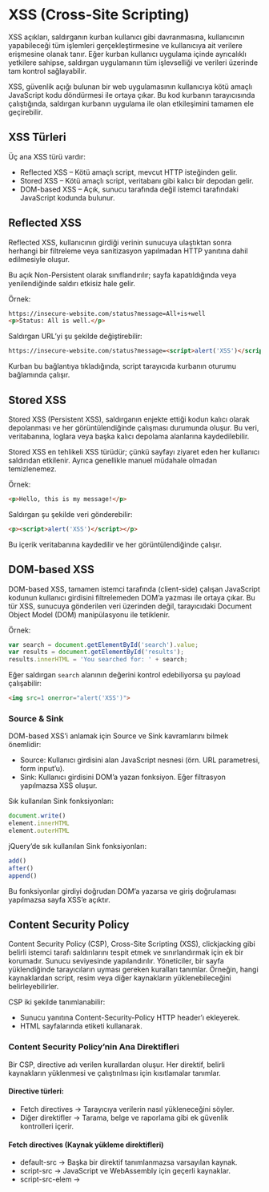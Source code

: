 # XSS (Cross-Site Scripting)
XSS açıkları, saldırganın kurban kullanıcı gibi davranmasına, kullanıcının yapabileceği tüm işlemleri gerçekleştirmesine ve kullanıcıya ait verilere erişmesine olanak tanır. Eğer kurban kullanıcı uygulama içinde ayrıcalıklı yetkilere sahipse, saldırgan uygulamanın tüm işlevselliği ve verileri üzerinde tam kontrol sağlayabilir.

XSS, güvenlik açığı bulunan bir web uygulamasının kullanıcıya kötü amaçlı JavaScript kodu döndürmesi ile ortaya çıkar. Bu kod kurbanın tarayıcısında çalıştığında, saldırgan kurbanın uygulama ile olan etkileşimini tamamen ele geçirebilir.

## XSS Türleri
Üç ana XSS türü vardır:

* Reflected XSS – Kötü amaçlı script, mevcut HTTP isteğinden gelir.
* Stored XSS – Kötü amaçlı script, veritabanı gibi kalıcı bir depodan gelir.
* DOM-based XSS – Açık, sunucu tarafında değil istemci tarafındaki JavaScript kodunda bulunur.

## Reflected XSS
Reflected XSS, kullanıcının girdiği verinin sunucuya ulaştıktan sonra herhangi bir filtreleme veya sanitizasyon yapılmadan HTTP yanıtına dahil edilmesiyle oluşur.

Bu açık Non-Persistent olarak sınıflandırılır; sayfa kapatıldığında veya yenilendiğinde saldırı etkisiz hale gelir.

Örnek:
```html
https://insecure-website.com/status?message=All+is+well
<p>Status: All is well.</p>
```

Saldırgan URL’yi şu şekilde değiştirebilir:
```html
https://insecure-website.com/status?message=<script>alert('XSS')</script>
```

Kurban bu bağlantıya tıkladığında, script tarayıcıda kurbanın oturumu bağlamında çalışır.

## Stored XSS
Stored XSS (Persistent XSS), saldırganın enjekte ettiği kodun kalıcı olarak depolanması ve her görüntülendiğinde çalışması durumunda oluşur. Bu veri, veritabanına, loglara veya başka kalıcı depolama alanlarına kaydedilebilir.

Stored XSS en tehlikeli XSS türüdür; çünkü sayfayı ziyaret eden her kullanıcı saldırıdan etkilenir. Ayrıca genellikle manuel müdahale olmadan temizlenemez.

Örnek:
```html
<p>Hello, this is my message!</p>
```

Saldırgan şu şekilde veri gönderebilir:
```html
<p><script>alert('XSS')</script></p>
```

Bu içerik veritabanına kaydedilir ve her görüntülendiğinde çalışır.

## DOM-based XSS
DOM-based XSS, tamamen istemci tarafında (client-side) çalışan JavaScript kodunun kullanıcı girdisini filtrelemeden DOM’a yazması ile ortaya çıkar. Bu tür XSS, sunucuya gönderilen veri üzerinden değil, tarayıcıdaki Document Object Model (DOM) manipülasyonu ile tetiklenir.

Örnek:
```js
var search = document.getElementById('search').value;
var results = document.getElementById('results');
results.innerHTML = 'You searched for: ' + search;
```

Eğer saldırgan `search` alanının değerini kontrol edebiliyorsa şu payload çalışabilir:

```html
<img src=1 onerror="alert('XSS')">
```

### Source & Sink
DOM-based XSS’i anlamak için Source ve Sink kavramlarını bilmek önemlidir:

* Source: Kullanıcı girdisini alan JavaScript nesnesi (örn. URL parametresi, form input’u).
* Sink: Kullanıcı girdisini DOM’a yazan fonksiyon. Eğer filtrasyon yapılmazsa XSS oluşur.

Sık kullanılan Sink fonksiyonları:
```javascript
document.write()
element.innerHTML
element.outerHTML
```

jQuery’de sık kullanılan Sink fonksiyonları:
```javascript
add()
after()
append()
```

Bu fonksiyonlar girdiyi doğrudan DOM’a yazarsa ve giriş doğrulaması yapılmazsa sayfa XSS’e açıktır.

## Content Security Policy
Content Security Policy (CSP), Cross-Site Scripting (XSS), clickjacking gibi belirli istemci tarafı saldırılarını tespit etmek ve sınırlandırmak için ek bir korumadır. Sunucu seviyesinde yapılandırılır. Yöneticiler, bir sayfa yüklendiğinde tarayıcıların uyması gereken kuralları tanımlar. Örneğin, hangi kaynaklardan script, resim veya diğer kaynakların yüklenebileceğini belirleyebilirler.

CSP iki şekilde tanımlanabilir:
* Sunucu yanıtına Content-Security-Policy HTTP header’ı ekleyerek.
* HTML sayfalarında <meta> etiketi kullanarak.

### Content Security Policy’nin Ana Direktifleri
Bir CSP, directive adı verilen kurallardan oluşur. Her direktif, belirli kaynakların yüklenmesi ve çalıştırılması için kısıtlamalar tanımlar.

#### Directive türleri:
* Fetch directives → Tarayıcıya verilerin nasıl yükleneceğini söyler.
* Diğer direktifler → Tarama, belge ve raporlama gibi ek güvenlik kontrolleri içerir.

#### Fetch directives (Kaynak yükleme direktifleri)
* default-src → Başka bir direktif tanımlanmazsa varsayılan kaynak.
* script-src → JavaScript ve WebAssembly için geçerli kaynaklar.
* script-src-elem → <script> tag’leri için geçerli kaynaklar (yoksa script-src kullanılır).
* frame-src → <frame> ve <iframe> için geçerli kaynaklar.
* img-src → Görseller için geçerli kaynaklar.
* style-src → CSS dosyaları için geçerli kaynaklar.
* font-src → Fontlar için geçerli kaynaklar.

#### Diğer önemli direktifler
* sandbox → İçeriği izole eden sandbox modunu aktif eder (<iframe> gibi).
* require-trusted-types-for → DOM tabanlı XSS saldırılarını sınırlamak için “trusted types” kullanımını zorunlu kılar.
* trusted-types → Sadece izin verilen “Trusted Types” tanımlarını çalıştırır.
* upgrade-insecure-requests → HTTP isteklerini otomatik olarak HTTPS’e çevirir.
* frame-ancestors → <frame>, <iframe>, <object>, <embed> ve <applet> için izin verilen kaynakları sınırlar.
* form-action → Formların gönderilebileceği URL’leri sınırlar.
* base-uri → <base> etiketi için geçerli kaynakları sınırlar.

#### Fetch Directives için Olası Değerler
* 'none' → Kaynağı tamamen engeller.
* 'self' → Yalnızca aynı origin’den yükleme yapılmasına izin verir.
* [host-source] → Özel bir domain veya IP tanımlar.
* [scheme-source] → Belirli bir protokole izin verir (https:, data:, ws:, vb.).
* → Herhangi bir alt domain, host veya port’a izin verir.
* 'nonce-[değer]' → Sunucu tarafından her yanıt için üretilen rastgele bir nonce değeri.
* 'unsafe-eval' → eval() gibi metin tabanlı JavaScript çalıştırılmasına izin verir.
* 'unsafe-inline' → Inline script, event attribute (onclick) ve javascript: URL’lerine izin verir.
* Yanlış yapılandırılmış değerler, özellikle XSS saldırılarına kapı açabilir.

### Content Security Policy Örneği
Sunucu, tarayıcıya CSP’yi HTTP yanıtında iletebilir:
```http
Content-Security-Policy: default-src 'self'; script-src 'self' https://*.example.com; object-src 'none'; img-src 'self' data: *.vaadata.com;
```

Bu konfigürasyon:
* default-src 'self' → Tanımsız tüm kaynak türleri sadece aynı origin’den yüklenir.
* script-src 'self' https://*.example.com → Sadece example.com alt domainlerinden script yüklenir.
* object-src 'none' → <object> ve <embed> tamamen yasak.
* img-src 'self' data: .example.com → Görseller sadece self, data: şeması ve example.com alt domainlerinden yüklenebilir.

### CSP Bypass Teknikleri
#### unsafe-inline kullanımı
```http
Content-Security-Policy: default-src 'none'; script-src 'unsafe-inline';
```

Bu durumda inline script’ler çalışabilir:
```js
<script>alert(1);</script>
```

#### unsafe-eval kullanımı
```http
Content-Security-Policy: default-src 'none'; script-src 'unsafe-eval' data:;
```

eval() veya Function() çağrıları yapılabilir. Ayrıca data: şemasıyla Base64 kodlu script çalıştırılabilir:
```js
<script src="data:;base64,YWxlcnQoMSk="></script>
```

#### script-src'de wildcard (*) kullanımı
```http
Content-Security-Policy: default-src 'none'; script-src https://vaadata.com *;
```

Saldırgan kendi sunucusundan script yükleyebilir:
```js
<script src="https://evil.vaadata.at"></script>
```

### object-src ve default-src eksikliği
```http
Content-Security-Policy: script-src 'self'; img-src 'self';
```

<object> etiketi ile Base64 kodlu zararlı script yüklenebilir:
```js
<object data="data:text/html;base64,PHNjcmlwdD5hbGVydCgxKTwvc2NyaXB0Pg=="></object>
```

#### JSONP endpoint istismarı
```http
Content-Security-Policy: default-src 'none'; script-src https://hello.vaadata.com/test.js https://accounts.google.com/o/oauth2/revoke;
```

İzin verilen domainlerde JSONP endpoint varsa callback parametresi ile XSS yapılabilir:
```url
https://accounts.google.com/o/oauth2/revoke?callback=alert(1)
```

## XSS Saldırılarını Önlemek
CSP, XSS gibi zafiyetlerin kötüye kullanılmasını sınırlayan veya önleyen ek bir koruma katmanı sağlar. Bu saldırılara karşı ilk savunma hattı hâlâ input validation ve output encoding yöntemleridir. Genel olarak, CSP aşağıdaki noktalar dikkate alınmalıdır:

* Restriktif bir default-src direktifi tanımlayın.
* Sıkı bir object-src direktifi uygulayın (ideal olarak none).
* unsafe-eval ve unsafe-inline değerlerinden kaçının. Genel kural olarak, ‘unsafe’ içeren direktifleri yasaklayın; yalnızca etkilerini tam olarak anladığınızda izin verin.
* Harici sunuculardan script yüklemeye izin vermeyin.
* Wildcard (*) kullanımını en aza indirin.
* Güvenliği güçlendirmek için nonce kullanın.
* CSP’nizin sağlamlığını özel araçlar kullanarak test edin